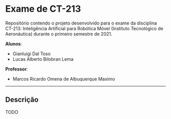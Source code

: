 # Exame de CT-213

Repositório contendo o projeto desenvolvido para o exame da disciplina CT-213: Inteligência Artificial para Robótica Móvel (Instituto Tecnológico de Aeronáutica) durante o primeiro semestre de 2021.

**Alunos**:
- Gianluigi Dal Toso
- Lucas Alberto Bilobran Lema

**Professor**:
- Marcos Ricardo Omena de Albuquerque Maximo
---

## Descrição

TODO
